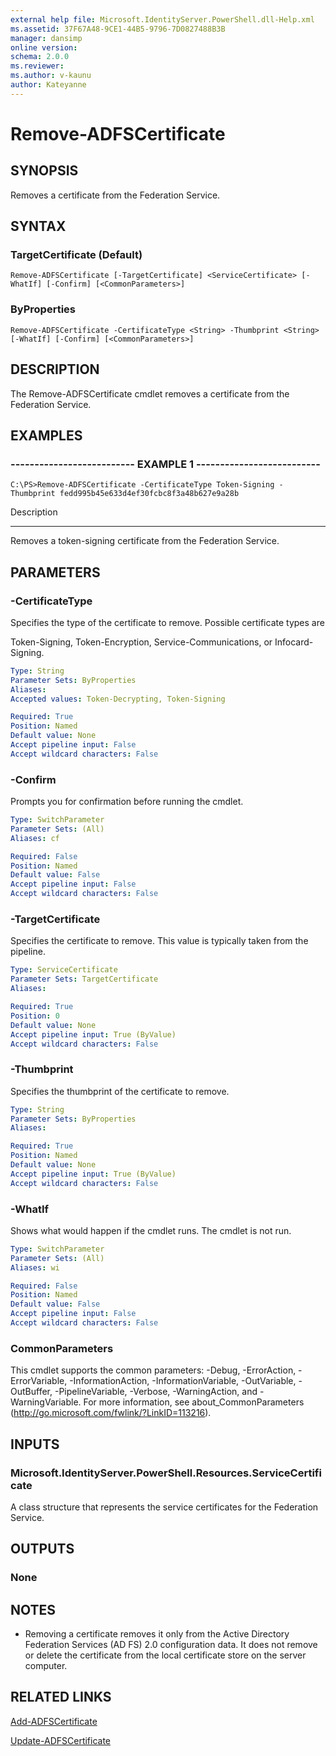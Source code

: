 ```yaml
---
external help file: Microsoft.IdentityServer.PowerShell.dll-Help.xml
ms.assetid: 37F67A48-9CE1-44B5-9796-7D0827488B3B
manager: dansimp
online version: 
schema: 2.0.0
ms.reviewer:
ms.author: v-kaunu
author: Kateyanne
---
```


# Remove-ADFSCertificate

## SYNOPSIS
Removes a certificate from the Federation Service.

## SYNTAX

### TargetCertificate (Default)
```
Remove-ADFSCertificate [-TargetCertificate] <ServiceCertificate> [-WhatIf] [-Confirm] [<CommonParameters>]
```

### ByProperties
```
Remove-ADFSCertificate -CertificateType <String> -Thumbprint <String> [-WhatIf] [-Confirm] [<CommonParameters>]
```

## DESCRIPTION
The Remove-ADFSCertificate cmdlet removes a certificate from the Federation Service.

## EXAMPLES

### -------------------------- EXAMPLE 1 --------------------------
```
C:\PS>Remove-ADFSCertificate -CertificateType Token-Signing -Thumbprint ‎fedd995b45e633d4ef30fcbc8f3a48b627e9a28b
```

Description

-----------

Removes a token-signing certificate from the Federation Service.

## PARAMETERS

### -CertificateType
Specifies the type of the certificate to remove.
Possible certificate types are

Token-Signing, Token-Encryption, Service-Communications, or Infocard-Signing.

```yaml
Type: String
Parameter Sets: ByProperties
Aliases: 
Accepted values: Token-Decrypting, Token-Signing

Required: True
Position: Named
Default value: None
Accept pipeline input: False
Accept wildcard characters: False
```

### -Confirm
Prompts you for confirmation before running the cmdlet.

```yaml
Type: SwitchParameter
Parameter Sets: (All)
Aliases: cf

Required: False
Position: Named
Default value: False
Accept pipeline input: False
Accept wildcard characters: False
```

### -TargetCertificate
Specifies the certificate to remove.
This value is typically taken from the pipeline.

```yaml
Type: ServiceCertificate
Parameter Sets: TargetCertificate
Aliases: 

Required: True
Position: 0
Default value: None
Accept pipeline input: True (ByValue)
Accept wildcard characters: False
```

### -Thumbprint
Specifies the thumbprint of the certificate to remove.

```yaml
Type: String
Parameter Sets: ByProperties
Aliases: 

Required: True
Position: Named
Default value: None
Accept pipeline input: True (ByValue)
Accept wildcard characters: False
```

### -WhatIf
Shows what would happen if the cmdlet runs.
The cmdlet is not run.

```yaml
Type: SwitchParameter
Parameter Sets: (All)
Aliases: wi

Required: False
Position: Named
Default value: False
Accept pipeline input: False
Accept wildcard characters: False
```

### CommonParameters
This cmdlet supports the common parameters: -Debug, -ErrorAction, -ErrorVariable, -InformationAction, -InformationVariable, -OutVariable, -OutBuffer, -PipelineVariable, -Verbose, -WarningAction, and -WarningVariable. For more information, see about_CommonParameters (http://go.microsoft.com/fwlink/?LinkID=113216).

## INPUTS

### Microsoft.IdentityServer.PowerShell.Resources.ServiceCertificate
A class structure that represents the service certificates for the Federation Service.

## OUTPUTS

### None

## NOTES
* Removing a certificate removes it only from the Active Directory Federation Services (AD FS) 2.0 configuration data. It does not remove or delete the certificate from the local certificate store on the server computer.

## RELATED LINKS

[Add-ADFSCertificate](./Add-ADFSCertificate.md)

[Update-ADFSCertificate](./Update-ADFSCertificate.md)

